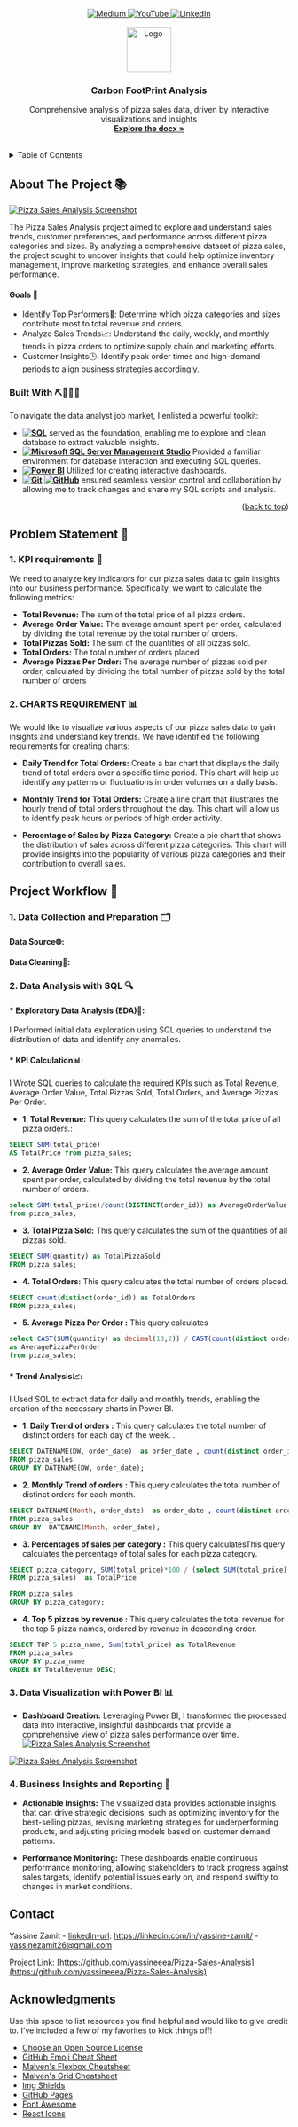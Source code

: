 <!-- Improved compatibility of back to top link: See: https://github.com/othneildrew/Best-README-Template/pull/73 -->
<a id="readme-top"></a>
<!--
*** Thanks for checking out the Best-README-Template. If you have a suggestion
*** that would make this better, please fork the repo and create a pull request
*** or simply open an issue with the tag "enhancement".
*** Don't forget to give the project a star!
*** Thanks again! Now go create something AMAZING! :D
-->



<!-- PROJECT SHIELDS -->
<!--
*** I'm using markdown "reference style" links for readability.
*** Reference links are enclosed in brackets [ ] instead of parentheses ( ).
*** See the bottom of this document for the declaration of the reference variables
*** for contributors-url, forks-url, etc. This is an optional, concise syntax you may use.
*** https://www.markdownguide.org/basic-syntax/#reference-style-links
-->
<div align="center">
  <a href="https://medium.com/@yassinezamit26">
    <img src="https://img.shields.io/badge/Medium-Read%20Articles-brightgreen" alt="Medium" />
  </a>
  <a href="https://www.youtube.com/c/@automationworld8336">
    <img src="https://img.shields.io/badge/YouTube-Subscribe%20Now-red" alt="YouTube" />
  </a>
    <a href="https://www.linkedin.com/in/yassine-zamit/">
    <img src="https://img.shields.io/badge/LinkedIn-Follow%20Me-blue" alt="LinkedIn" />
  </a>

</div>




<!-- PROJECT LOGO -->
<br />
<div align="center">
  <a href="https://github.com/othneildrew/Best-README-Template">
    <img src="Pizza%20Sales%20Images/pizza-slice.png" alt="Logo" width="80" height="80">
  </a>

  <h3 align="center">Carbon FootPrint Analysis </h3>

  <p align="center">
    Comprehensive analysis of pizza sales data, driven by interactive visualizations and insights
    <br />
    <a href="https://github.com/yassineeea/Pizza-Sales-Analysis/blob/main/KPIreport.docx"><strong>Explore the docx »</strong></a>
    <br />
    <br />
    
    
  </p>
</div>



<!-- TABLE OF CONTENTS -->
<details>
  <summary>Table of Contents</summary>
  <ol>
    <li>
      <a href="#about-the-project">About The Project</a>
      <ul>
        <li><a href="#built-with">Built With</a></li>
      </ul>
    </li>
    <li>
      <a href="#Problem Statement">Problem Statement</a>
      <ul>
        <li><a href="#KPI requirements">KPI requirements</a></li>
        <li><a href="#CHARTS REQUIREMENT">CHARTS REQUIREMENT</a></li>
      </ul>
    </li>
    <li><a href="#Project Workflow">Project Workflow</a>
      <ul>
        <li><a href="#Data Collection and Preparation">Data Collection and Preparation</a></li>
              <ul>
                 <li><a href="#Data Source">Data Source</a></li>
                 <li><a href="#Data Cleaning">Data Cleaning</a></li>
              </ul>
      </ul>
      <ul>
        <li><a href="#Data Analysis with SQL">Data Analysis with SQL</a></li>
              <ul>
                 <li><a href="#Exploratory Data Analysis (EDA)">Exploratory Data Analysis (EDA)</a></li>
                 <li><a href="#KPI Calculation">KPI Calculation</a></li>
                 <li><a href="#Trend Analysis">Trend Analysis</a></li>
              </ul>
      </ul>   
      <ul>
        <li><a href="#Data Visualization with Power BI">Data Visualization with Power BI</a></li>
              <ul>
                 <li><a href="#Dashboard Creation">Dashboard Creation</a></li>
              </ul>
      </ul> 
      <ul>
        <li><a href="#Business Insights and Reporting">Business Insights and Reporting</a></li>
      </ul>         
    </li>
    <li><a href="#contact">Contact</a></li>
    <li><a href="#acknowledgments">Acknowledgments</a></li>
  </ol>
</details>



<!-- ABOUT THE PROJECT -->
## About The Project 📚


[![Pizza Sales Analysis Screenshot](https://github.com/yassineeea/Carbon-FootPrint/blob/main/CarbonDashboard/dash1.png)](https://example.com)


The Pizza Sales Analysis project aimed to explore and understand sales trends, customer preferences, and performance across different pizza categories and sizes. By analyzing a comprehensive dataset of pizza sales, the project sought to uncover insights that could help optimize inventory management, improve marketing strategies, and enhance overall sales performance.

#### Goals 🎯
* Identify Top Performers🥇: Determine which pizza categories and sizes contribute most to total revenue and orders.
* Analyze Sales Trends📈: Understand the daily, weekly, and monthly trends in pizza orders to optimize supply chain and marketing efforts.
* Customer Insights🕒: Identify peak order times and high-demand periods to align business strategies accordingly.



### Built With ⛏️🧑🏽‍💻
To navigate the data analyst job market, I enlisted a powerful toolkit:

- **[![SQL][SQL-badge]][SQL-url]** served as the foundation, enabling me to explore and clean database to extract valuable insights.
- **[![Microsoft SQL Server Management Studio][SSMS-badge]][SSMS-url]** Provided a familiar environment for database interaction and executing SQL queries.
- **[![Power BI][PowerBI-badge]][PowerBI-url]** Utilized for creating interactive dashboards.
- **[![Git][Git-badge]][Git-url] [![GitHub][GitHub-badge]][GitHub-url]** ensured seamless version control and collaboration by allowing me to track changes and share my SQL scripts and analysis.





<!-- Badges and URLs -->
[SQL-badge]: https://img.shields.io/badge/SQL-MySQL-orange
[SQL-url]: https://www.mysql.com/

[Jupyter-badge]: https://img.shields.io/badge/Jupyter%20Notebook-F37626.svg?logo=jupyter&logoColor=white
[Jupyter-url]: https://jupyter.org/

[SSMS-badge]: https://img.shields.io/badge/SQL%20Server-CC2927?logo=microsoft-sql-server&logoColor=white
[SSMS-url]: https://docs.microsoft.com/en-us/sql/ssms/sql-server-management-studio-ssms

[Git-badge]: https://img.shields.io/badge/Git-F05032.svg?logo=git&logoColor=white
[Git-url]: https://git-scm.com/

[GitHub-badge]: https://img.shields.io/badge/GitHub-181717.svg?logo=github&logoColor=white
[GitHub-url]: https://github.com/

[PowerBI-badge]: https://img.shields.io/badge/Power%20BI-F2C811.svg?logo=power-bi&logoColor=black
[PowerBI-url]: https://powerbi.microsoft.com/

<p align="right">(<a href="#readme-top">back to top</a>)</p>



<!-- Problem Statement -->
## Problem Statement 📝
### 1. KPI requirements 📌
We need to analyze key indicators for our pizza sales data to gain insights into our business performance. Specifically, we want to calculate the following metrics:
- **Total Revenue:** The sum of the total price of all pizza orders.
- **Average Order Value:** The average amount spent per order, calculated by dividing the total revenue by the total number of orders.
- **Total Pizzas Sold:** The sum of the quantities of all pizzas sold.
- **Total Orders:** The total number of orders placed.
- **Average Pizzas Per Order:** The average number of pizzas sold per order, calculated by dividing the total number of pizzas sold by the total number of orders

### 2. CHARTS REQUIREMENT 📊

We would like to visualize various aspects of our pizza sales data to gain insights and understand key trends. We have identified the following requirements for creating charts:

- **Daily Trend for Total Orders:** Create a bar chart that displays the daily trend of total orders over a specific time period. This chart will help us identify any patterns or fluctuations in order volumes on a daily basis.

- **Monthly Trend for Total Orders:** Create a line chart that illustrates the hourly trend of total orders throughout the day. This chart will allow us to identify peak hours or periods of high order activity.

- **Percentage of Sales by Pizza Category:** Create a pie chart that shows the distribution of sales across different pizza categories. This chart will provide insights into the popularity of various pizza categories and their contribution to overall sales.


<!-- USAGE EXAMPLES -->
## Project Workflow 🚀


### 1. Data Collection and Preparation 🗂️

#### Data Source🌐: 

#### Data Cleaning🧹:

### 2. Data Analysis with SQL 🔍
#### * Exploratory Data Analysis (EDA)🔎:
I Performed initial data exploration using SQL queries to understand the distribution of data and identify any anomalies.
#### * KPI Calculation📊:
I Wrote SQL queries to calculate the required KPIs such as Total Revenue, Average Order Value, Total Pizzas Sold, Total Orders, and Average Pizzas Per Order.
- **1. Total Revenue:** This query calculates the sum of the total price of all pizza orders.:
```sql
SELECT SUM(total_price)
AS TotalPrice from pizza_sales;
```
- **2. Average Order Value:** This query calculates the average amount spent per order, calculated by dividing the total revenue by the total number of orders.
```sql
select SUM(total_price)/count(DISTINCT(order_id)) as AverageOrderValue 
from pizza_sales;
```
- **3. Total Pizza Sold:** This query calculates the sum of the quantities of all pizzas sold.
```sql
SELECT SUM(quantity) as TotalPizzaSold 
FROM pizza_sales;
```
- **4. Total Orders:** This query calculates the total number of orders placed.
```sql
SELECT count(distinct(order_id)) as TotalOrders 
FROM pizza_sales;
```
- **5. Average Pizza Per Order :** This query calculates
```sql
select CAST(SUM(quantity) as decimal(10,2)) / CAST(count(distinct order_id) as decimal(10,2)) 
as AveragePizzaPerOrder  
from pizza_sales;
```

#### * Trend Analysis📈:
I Used SQL to extract data for daily and monthly trends, enabling the creation of the necessary charts in Power BI.
- **1. Daily Trend of orders :** This query calculates the total number of distinct orders for each day of the week. .
```sql
SELECT DATENAME(DW, order_date)  as order_date , count(distinct order_id) as totalorders     
FROM pizza_sales 
GROUP BY DATENAME(DW, order_date);
```
- **2. Monthly Trend of orders  :** This query calculates the total number of distinct orders for each month.
```sql
SELECT DATENAME(Month, order_date)  as order_date , count(distinct order_id) as totalorders     
FROM pizza_sales 
GROUP BY  DATENAME(Month, order_date);
```
- **3. Percentages of sales per category  :** This query calculatesThis query calculates the percentage of total sales for each pizza category.
```sql
SELECT pizza_category, SUM(total_price)*100 / (select SUM(total_price)
FROM pizza_sales)  as TotalPrice 

FROM pizza_sales
GROUP BY pizza_category;
```
- **4. Top 5 pizzas by revenue   :** This query calculates the total revenue for the top 5 pizza names, ordered by revenue in descending order.
```sql
SELECT TOP 5 pizza_name, Sum(total_price) as TotalRevenue 
FROM pizza_sales 
GROUP BY pizza_name
ORDER BY TotalRevenue DESC;
```
### 3. Data Visualization with Power BI 📊
- **Dashboard Creation:** Leveraging Power BI, I transformed the processed data into interactive, insightful dashboards that provide a comprehensive view of pizza sales performance over time.  
[![Pizza Sales Analysis Screenshot](https://github.com/yassineeea/Carbon-FootPrint/blob/main/CarbonDashboard/dash1.png)](https://example.com)

 
[![Pizza Sales Analysis Screenshot](https://github.com/yassineeea/Carbon-FootPrint/blob/main/CarbonDashboard/dash2.png)](https://example.com)


### 4. Business Insights and Reporting 🧠

- **Actionable Insights:** The visualized data provides actionable insights that can drive strategic decisions, such as optimizing inventory for the best-selling pizzas, revising marketing strategies for underperforming products, and adjusting pricing models based on customer demand patterns.

- **Performance Monitoring:** These dashboards enable continuous performance monitoring, allowing stakeholders to track progress against sales targets, identify potential issues early on, and respond swiftly to changes in market conditions.



<!-- CONTACT -->
## Contact

Yassine Zamit - [linkedin-url]: https://linkedin.com/in/yassine-zamit/ - yassinezamit26@gmail.com

Project Link: [https://github.com/yassineeea/Pizza-Sales-Analysis](https://github.com/yassineeea/Pizza-Sales-Analysis)




<!-- ACKNOWLEDGMENTS -->
## Acknowledgments

Use this space to list resources you find helpful and would like to give credit to. I've included a few of my favorites to kick things off!

* [Choose an Open Source License](https://choosealicense.com)
* [GitHub Emoji Cheat Sheet](https://www.webpagefx.com/tools/emoji-cheat-sheet)
* [Malven's Flexbox Cheatsheet](https://flexbox.malven.co/)
* [Malven's Grid Cheatsheet](https://grid.malven.co/)
* [Img Shields](https://shields.io)
* [GitHub Pages](https://pages.github.com)
* [Font Awesome](https://fontawesome.com)
* [React Icons](https://react-icons.github.io/react-icons/search)




<!-- MARKDOWN LINKS & IMAGES -->
<!-- https://www.markdownguide.org/basic-syntax/#reference-style-links -->
[contributors-shield]: https://img.shields.io/github/contributors/othneildrew/Best-README-Template.svg?style=for-the-badge
[contributors-url]: https://github.com/othneildrew/Best-README-Template/graphs/contributors
[forks-shield]: https://img.shields.io/github/forks/othneildrew/Best-README-Template.svg?style=for-the-badge
[forks-url]: https://github.com/othneildrew/Best-README-Template/network/members
[stars-shield]: https://img.shields.io/github/stars/othneildrew/Best-README-Template.svg?style=for-the-badge
[stars-url]: https://github.com/othneildrew/Best-README-Template/stargazers
[issues-shield]: https://img.shields.io/github/issues/othneildrew/Best-README-Template.svg?style=for-the-badge
[issues-url]: https://github.com/othneildrew/Best-README-Template/issues
[license-shield]: https://img.shields.io/github/license/othneildrew/Best-README-Template.svg?style=for-the-badge
[license-url]: https://github.com/othneildrew/Best-README-Template/blob/master/LICENSE.txt
[linkedin-shield]: https://img.shields.io/badge/-LinkedIn-black.svg?style=for-the-badge&logo=linkedin&colorB=555
[linkedin-url]: https://linkedin.com/in/yassine-zamit/
[medium-shield]: https://img.shields.io/badge/Medium-Read%20Articles-brightgreen
[medium-url]: https://medium.com/@yassinezamit26
[youtube-shield]: https://img.shields.io/badge/YouTube-Subscribe%20Now-red
[youtube-url]: https://www.youtube.com/c/@automationworld8336
[product-screenshot]: images/screenshot.png
[Next.js]: https://img.shields.io/badge/next.js-000000?style=for-the-badge&logo=nextdotjs&logoColor=white
[Next-url]: https://nextjs.org/
[React.js]: https://img.shields.io/badge/React-20232A?style=for-the-badge&logo=react&logoColor=61DAFB
[React-url]: https://reactjs.org/
[Vue.js]: https://img.shields.io/badge/Vue.js-35495E?style=for-the-badge&logo=vuedotjs&logoColor=4FC08D
[Vue-url]: https://vuejs.org/
[Angular.io]: https://img.shields.io/badge/Angular-DD0031?style=for-the-badge&logo=angular&logoColor=white
[Angular-url]: https://angular.io/
[Svelte.dev]: https://img.shields.io/badge/Svelte-4A4A55?style=for-the-badge&logo=svelte&logoColor=FF3E00
[Svelte-url]: https://svelte.dev/
[Laravel.com]: https://img.shields.io/badge/Laravel-FF2D20?style=for-the-badge&logo=laravel&logoColor=white
[Laravel-url]: https://laravel.com
[Bootstrap.com]: https://img.shields.io/badge/Bootstrap-563D7C?style=for-the-badge&logo=bootstrap&logoColor=white
[Bootstrap-url]: https://getbootstrap.com
[JQuery.com]: https://img.shields.io/badge/jQuery-0769AD?style=for-the-badge&logo=jquery&logoColor=white
[JQuery-url]: https://jquery.com 

